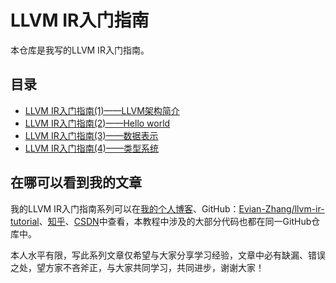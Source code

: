 # LLVM IR入门指南

本仓库是我写的LLVM IR入门指南。

## 目录

* [LLVM IR入门指南(1)——LLVM架构简介](./LLVM%20IR入门指南(1)——LLVM架构简介.md)
* [LLVM IR入门指南(2)——Hello world](./LLVM%20IR入门指南(2)——Hello%20world.md)
* [LLVM IR入门指南(3)——数据表示](./LLVM%20IR入门指南(3)——数据表示.md)
* [LLVM IR入门指南(4)——类型系统](./LLVM%20IR入门指南(4)——类型系统.md)

## 在哪可以看到我的文章

我的LLVM IR入门指南系列可以在[我的个人博客](https://evian-zhang.top/writings/series/LLVM%20IR入门指南)、GitHub：[Evian-Zhang/llvm-ir-tutorial](https://github.com/Evian-Zhang/llvm-ir-tutorial)、[知乎](https://zhuanlan.zhihu.com/c_1267851596689457152)、[CSDN](https://blog.csdn.net/evianzhang/category_10210126.html)中查看，本教程中涉及的大部分代码也都在同一GitHub仓库中。

本人水平有限，写此系列文章仅希望与大家分享学习经验，文章中必有缺漏、错误之处，望方家不吝斧正，与大家共同学习，共同进步，谢谢大家！